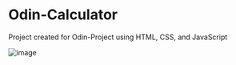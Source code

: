 # Odin-Calculator
Project created for Odin-Project using HTML, CSS, and JavaScript

![image](https://github.com/remosrulloda/Odin-Calculator/assets/50937757/c7f98f37-cac6-4988-b2a0-257e5137ddf0)
